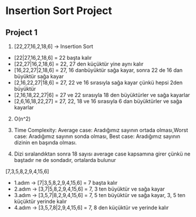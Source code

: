 # Insertion Sort Project
## Project 1

1) [22,27,16,2,18,6] -> Insertion Sort
- [22|27,16,2,18,6] = 22 başta kalır
- [22,27|16,2,18,6] = 22, 27 den küçüktür yine aynı kalır
- [16,22,27|2,18,6] = 27, 16 danbüyüktür sağa kayar, sonra 22 de 16 dan büyüktür sağa kayar
- [2,16,22,27|18,6] = 27, 22 ve 16 sırasıyla sağa kayar çünkü hepsi 2den büyüktür
- [2,16,18,22,27|6] = 27 ve 22 sırasıyla 18 den büyüktürler ve sağa kayarlar 
- [2,6,16,18,22,27] = 27, 22, 18 ve 16 sırasıyla 6 dan büyüktürler ve sağa kayarlar 

2) O(n^2) 

3) Time Complexity: Average case: Aradığımız sayının ortada olması,Worst case: Aradığımız sayının sonda olması, Best case: Aradığımız sayının dizinin en başında olması.

4) Dizi sıralandıktan sonra 18 sayısı average case kapsamına girer çünkü ne baştadır ne de sondadır, ortalarda bulunur

[7,3,5,8,2,9,4,15,6]
- 1.adım -> [7|3,5,8,2,9,4,15,6] = 7 başta kalır
- 2.adım -> [3,7|5,8,2,9,4,15,6] = 7, 3 ten büyüktür ve sağa kayar
- 3.adım -> [3,5,7|8,2,9,4,15,6] = 7, 5 ten büyüktür ve sağa kayar, 3, 5 ten küçüktür yerinde kalır
- 4.adım -> [3,5,7,8|2,9,4,15,6] = 7, 8 den küçüktür ve yerinde kalır










